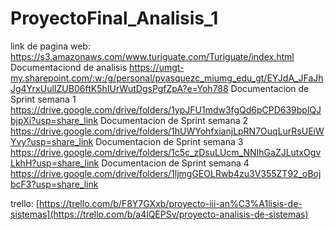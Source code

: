 # ProyectoFinal_Analisis_1

link de pagina web: https://s3.amazonaws.com/www.turiguate.com/Turiguate/index.html
Documentaciond de analisis  https://umgt-my.sharepoint.com/:w:/g/personal/pvasquezc_miumg_edu_gt/EYJdA_JFaJhJg4YrxUulIZUB06ftK5hIUrWutDgsPgfZpA?e=Yoh788
Documentacion de Sprint semana 1 https://drive.google.com/drive/folders/1ypJFU1mdw3fgQd6pCPD639bplQJbjpXi?usp=share_link Documentacion de Sprint semana 2 https://drive.google.com/drive/folders/1hUWYohfxianjLpRN7OuqLurRsUEiWYvy?usp=share_link Documentacion de Sprint semana 3 https://drive.google.com/drive/folders/1c5c_zDsuLUcm_NNIhGaZJLutxOgvLkhH?usp=share_link Documentacion de Sprint semana 4 https://drive.google.com/drive/folders/1ljmgGEOLRwb4zu3V355ZT92_oBojbcF3?usp=share_link 

trello: [https://trello.com/b/F8Y7GXxb/proyecto-iii-an%C3%A1lisis-de-sistemas](https://trello.com/b/a4lQEPSv/proyecto-analisis-de-sistemas)
